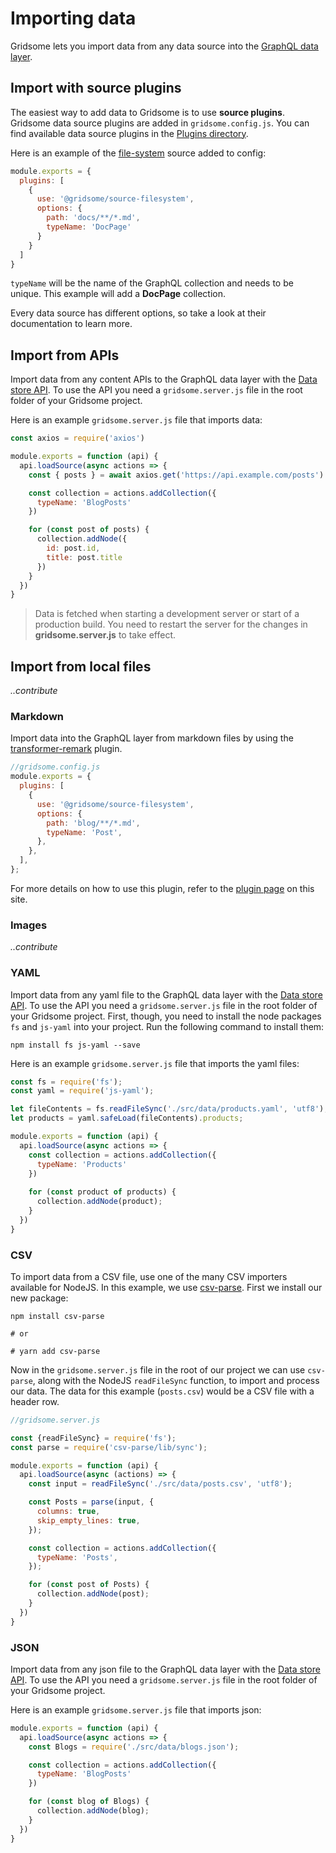 # Importing data

Gridsome lets you import data from any data source into the [GraphQL data layer](/docs/data-layer/).

## Import with source plugins

The easiest way to add data to Gridsome is to use **source plugins**. Gridsome data source plugins are added in `gridsome.config.js`. You can find available data source plugins in the [Plugins directory](/plugins).

Here is an example of the [file-system](/plugins/@gridsome/source-filesystem) source added to config:

```js
module.exports = {
  plugins: [
    {
      use: '@gridsome/source-filesystem',
      options: {
        path: 'docs/**/*.md',
        typeName: 'DocPage'
      }
    }
  ]
}
```

`typeName` will be the name of the GraphQL collection and needs to be unique. This example will add a **DocPage** collection.

Every data source has different options, so take a look at their documentation to learn more.

## Import from APIs

Import data from any content APIs to the GraphQL data layer with the [Data store API](/docs/data-store-api/). To use the API you need a `gridsome.server.js` file in the root folder of your Gridsome project.

Here is an example `gridsome.server.js` file that imports data:

```js
const axios = require('axios')

module.exports = function (api) {
  api.loadSource(async actions => {
    const { posts } = await axios.get('https://api.example.com/posts')

    const collection = actions.addCollection({
      typeName: 'BlogPosts'
    })

    for (const post of posts) {
      collection.addNode({
        id: post.id,
        title: post.title
      })
    }
  })
}
```

> Data is fetched when starting a development server or start of a production build. You need to restart the server for the changes in **gridsome.server.js** to take effect.

## Import from local files

*..contribute*

### Markdown

Import data into the GraphQL layer from markdown files by using the [transformer-remark](/plugins/@gridsome/transformer-remark) plugin.

```js
//gridsome.config.js
module.exports = {
  plugins: [
    {
      use: '@gridsome/source-filesystem',
      options: {
        path: 'blog/**/*.md',
        typeName: 'Post',
      },
    },
  ],
};
```

For more details on how to use this plugin, refer to the [plugin page](/plugins/@gridsome/transformer-remark) on this site.

### Images

*..contribute*

### YAML

Import data from any yaml file to the GraphQL data layer with the [Data store API](/docs/data-store-api/). To use the API you need a `gridsome.server.js` file in the root folder of your Gridsome project.  First, though, you need to install the node packages `fs` and `js-yaml` into your project. Run the following command to install them:

`npm install fs js-yaml --save`


Here is an example `gridsome.server.js` file that imports the yaml files:

```js
const fs = require('fs');
const yaml = require('js-yaml');

let fileContents = fs.readFileSync('./src/data/products.yaml', 'utf8');
let products = yaml.safeLoad(fileContents).products;

module.exports = function (api) {
  api.loadSource(async actions => {
    const collection = actions.addCollection({
      typeName: 'Products'
    })
    
    for (const product of products) {
      collection.addNode(product);
    }
  })
}
```

### CSV

To import data from a CSV file, use one of the many CSV importers available for NodeJS. In this example, we use [csv-parse](https://www.npmjs.com/package/csv-parse). First we install our new package:

```shell
npm install csv-parse

# or

# yarn add csv-parse
```

Now in the `gridsome.server.js` file in the root of our project we can use `csv-parse`, along with the NodeJS `readFileSync` function, to import and process our data. The data for this example (`posts.csv`) would be a CSV file with a header row.

```js
//gridsome.server.js

const {readFileSync} = require('fs');
const parse = require('csv-parse/lib/sync');

module.exports = function (api) {
  api.loadSource(async (actions) => {
    const input = readFileSync('./src/data/posts.csv', 'utf8');

    const Posts = parse(input, {
      columns: true,
      skip_empty_lines: true,
    });

    const collection = actions.addCollection({
      typeName: 'Posts',
    });

    for (const post of Posts) {
      collection.addNode(post);
    }
  })
}
```

### JSON

Import data from any json file to the GraphQL data layer with the [Data store API](/docs/data-store-api/). To use the API you need a `gridsome.server.js` file in the root folder of your Gridsome project.

Here is an example `gridsome.server.js` file that imports json:

```js
module.exports = function (api) {
  api.loadSource(async actions => {
    const Blogs = require('./src/data/blogs.json');

    const collection = actions.addCollection({
      typeName: 'BlogPosts'
    })

    for (const blog of Blogs) {
      collection.addNode(blog);
    }
  })
}
```
